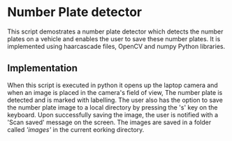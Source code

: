 # Number Plate detector
This script demostrates a number plate detector which detects the number plates on a vehicle and enables the user to save these number
plates. It is implemented using haarcascade files, OpenCV and numpy Python libraries.

## Implementation
When this script is executed in python it opens up the laptop camera and when an image is placed in the camera's field of view, The
number plate is detected and is marked with labelling. The user also has the option to save the number plate image to a local directory by pressing the 's' key on the keyboard. Upon successfully
saving the image, the user is notified with a 'Scan saved' message on the screen. The images are saved in a folder called *'images'*
in the current eorking directory.


